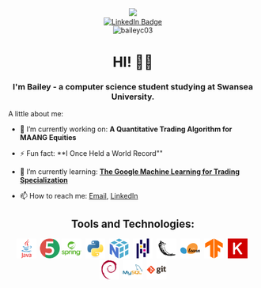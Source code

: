 <div id="header" align="center">
  <img src="https://i.giphy.com/media/v1.Y2lkPTc5MGI3NjExaXMxd2lieHQ0dHBxN3FpcHI5ZjRvY2Z0cnVkemc1aDZyZmNrYmprNSZlcD12MV9pbnRlcm5hbF9naWZfYnlfaWQmY3Q9Zw/QDjpIL6oNCVZ4qzGs7/giphy.gif" width="100"/>
  <div id="badges">
  <a href="https://www.linkedin.com/in/baileyc03/">
    <img src="https://img.shields.io/badge/LinkedIn-blue?style=for-the-badge&logo=linkedin&logoColor=white" alt="LinkedIn Badge"/>
  </a>
  </a>
</div>
  <img src="https://komarev.com/ghpvc/?username=baileyc03&label=Profile%20views&color=0e75b6&style=flat" alt="baileyc03" /> </p>
</div>

<h1 align="center">HI! 👋👋</h1>
<h3 align="center">I'm Bailey - a computer science student studying at Swansea University.</h3>

A little about me:

- 🔭 I’m currently working on: **A Quantitative Trading Algorithm for MAANG Equities**

- ⚡ Fun fact: **I Once Held a World Record"" 

- 🌱 I’m currently learning: **[The Google Machine Learning for Trading Specialization](https://www.coursera.org/specializations/machine-learning-trading)**

- 📫 How to reach me: <a href="mailto:BaileyCockett2003@Gmail.com">Email</a>, [LinkedIn](https://www.linkedin.com/in/baileyc03/)

<h2 align="center"> Tools and Technologies: </h3>
<div id = "header" align ="center">
  <img src="https://github.com/devicons/devicon/blob/master/icons/java/java-original-wordmark.svg" title="Java" alt="Java" width="40" height="40"/>&nbsp;
  <img src="https://github.com/devicons/devicon/blob/master/icons/junit/junit-original.svg" title="JUnit" **alt="JUnit" width="40" height="40"/>
  <img src="https://github.com/devicons/devicon/blob/master/icons/spring/spring-original-wordmark.svg" title="Spring" alt="Spring" width="40" height="40"/>&nbsp;
  <img src="https://github.com/devicons/devicon/blob/master/icons/python/python-original.svg" title="Python UI" alt="Python" width="40" height="40"/>&nbsp;
  <img src="https://github.com/devicons/devicon/blob/master/icons/numpy/numpy-original.svg" title="NumPy" alt="NumPy" width="40" height="40"/>&nbsp;
  <img src="https://github.com/devicons/devicon/blob/master/icons/pandas/pandas-original.svg" title="Pandas" alt="Pandas " width="40" height="40"/>&nbsp;
  <img src="https://github.com/devicons/devicon/blob/master/icons/flask/flask-original.svg"  title="Flask" alt="Flask" width="40" height="40"/>&nbsp;
  <img src="https://github.com/devicons/devicon/blob/master/icons/scikitlearn/scikitlearn-original.svg" title="SciKit Learn" alt="SciKit Learn" width="40" height="40"/>&nbsp;
  <img src="https://github.com/devicons/devicon/blob/master/icons/tensorflow/tensorflow-original.svg" title="TensorFlow" alt="JavaScript" width="40" height="40"/>&nbsp;
  <img src="https://github.com/devicons/devicon/blob/master/icons/keras/keras-original.svg" title="Keras" alt="Firebase" width="40" height="40"/>&nbsp;
  <img src="https://github.com/devicons/devicon/blob/master/icons/debian/debian-original.svg" title="Debian"  alt="Debian" width="40" height="40"/>&nbsp;
  <img src="https://github.com/devicons/devicon/blob/master/icons/mysql/mysql-original-wordmark.svg" title="MySQL"  alt="MySQL" width="40" height="40"/>&nbsp;
  <img src="https://github.com/devicons/devicon/blob/master/icons/git/git-original-wordmark.svg" title="Git" **alt="Git" width="40" height="40"/>
</div>
